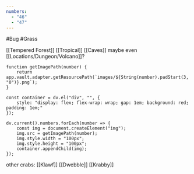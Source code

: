 ```yaml
---
numbers:
  - "46"
  - "47"
---
```

#Bug #Grass 

[[Tempered Forest]] [[Tropical]] [[Caves]] maybe even [[Locations/Dungeon/Volcano]]?

```dataviewjs
function getImagePath(number) {
    return app.vault.adapter.getResourcePath(`images/${String(number).padStart(3, "0")}.png`);
}

const container = dv.el("div", "", {
    style: "display: flex; flex-wrap: wrap; gap: 1em; background: red; padding: 1em;"
});

dv.current().numbers.forEach(number => {
    const img = document.createElement("img");
    img.src = getImagePath(number);
    img.style.width = "100px";
    img.style.height = "100px";
    container.appendChild(img);
});
```

other crabs: [[Klawf]] [[Dwebble]] [[Krabby]]